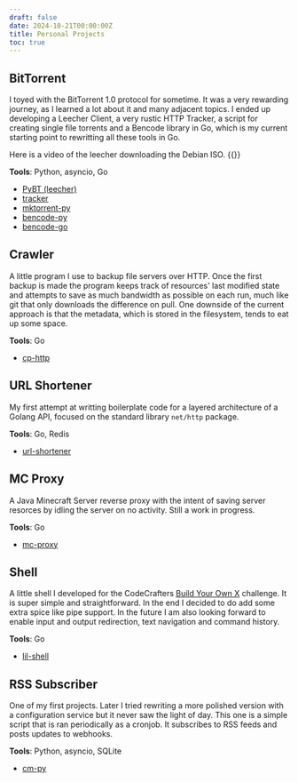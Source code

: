 ```yaml
---
draft: false 
date: 2024-10-21T00:00:00Z
title: Personal Projects 
toc: true
---
```


## BitTorrent
I toyed with the BitTorrent 1.0 protocol for sometime. It was a very rewarding journey, as I learned a lot about it and many adjacent topics. I ended up developing a Leecher Client, a very rustic HTTP Tracker, a script for creating single file torrents and a Bencode library in Go, which is my current starting point to rewritting all these tools in Go.


Here is a video of the leecher downloading the Debian ISO.
{{<youtube MUlLtGutd-4>}}

**Tools**: Python, asyncio, Go

- [PyBT (leecher)]()
- [tracker](https://github.com/vugonz/tracker)
- [mktorrent-py]()
- [bencode-py]()
- [bencode-go]()

## Crawler
A little program I use to backup file servers over HTTP. Once the first backup is made the program keeps track of resources' last modified state and attempts to save as much bandwidth as possible on each run, much like git that only downloads the difference on pull. One downside of the current approach is that the metadata, which is stored in the filesystem, tends to eat up some space.

**Tools**: Go

- [cp-http](https://github.com/vugonz/cp-http)

## URL Shortener
My first attempt at writting boilerplate code for a layered architecture of a Golang API, focused on the standard library `net/http` package.

**Tools**: Go, Redis
- [url-shortener](https://github.com/vugonz/url-shortener)

## MC Proxy
A Java Minecraft Server reverse proxy with the intent of saving server resorces by idling the server on no activity. Still a work in progress.

**Tools**: Go

- [mc-proxy](https://github.com/vugonz/mc-proxy)

## Shell

A little shell I developed for the CodeCrafters [Build Your Own X](https://codecrafters.io/) challenge. It is super simple and straightforward. In the end I decided to do add some extra spice like pipe support. In the future I am also looking forward to enable input and output redirection, text navigation and command history.

**Tools**: Go

- [lil-shell](https://github.com/vugonz/lil-shell)

## RSS Subscriber

One of my first projects. Later I tried rewriting a more polished version with a configuration service but it never saw the light of day. This one is a simple script that is ran periodically as a cronjob. It subscribes to RSS feeds and posts updates to webhooks.

**Tools**: Python, asyncio, SQLite

- [cm-py](https://github.com/domingos-de-missa-dc/domingos-de-cm)
